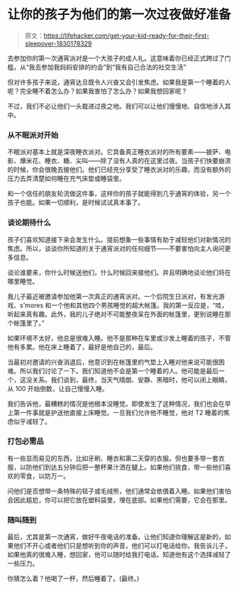 # 让你的孩子为他们的第一次过夜做好准备

> 原文：<https://lifehacker.com/get-your-kid-ready-for-their-first-sleepover-1830178329>

去参加你的第一次通宵派对是一个大孩子的成人礼。这意味着你已经正式跨过了门槛，从“我去参加我妈妈安排的约会”到“我有自己合法的社交生活”



但对许多孩子来说，通宵达旦既令人兴奋又会引发焦虑。如果我是第一个睡着的人呢？完全睡不着怎么办？如果我害怕了怎么办？如果我想回家呢？

不过，我们不必让他们一头栽进过夜之地。我们可以让他们慢慢地、自信地涉入其中。

### 从不眠派对开始

不眠派对基本上就是深夜睡衣派对。它具备真正睡衣派对的所有要素——披萨、电影、爆米花、睡衣、糖、尖叫——除了没有人真的在这里过夜。当孩子们快要崩溃的时候，你会很晚去接他们。他们已经充分享受了睡衣派对的乐趣，而没有额外的压力去弄清楚如何睡在充气床垫或睡袋里。

和一个信任的朋友轮流做这件事，这样你的孩子就能得到几乎通宵的体验，另一个孩子也能。如果一切顺利，是时候试试真本事了。

### 谈论期待什么

孩子们喜欢知道接下来会发生什么。提前想象一些事情有助于减轻他们对新情况的焦虑。所以，谈谈你所知道的关于通宵派对的任何细节——不要害怕向主人询问更多信息。

谈论谁要来，你什么时候送他们，什么时候回来接他们。并且明确地谈论他们将在哪里睡觉。

我儿子最近被邀请参加他第一次真正的通宵派对。一个后院生日派对，有发光游戏、s'mores 和一个他和其他四个男孩睡觉的超大帐篷。我的第一反应是，“哇，听起来真有趣。此外，我的儿子绝对不可能整夜呆在外面的帐篷里，更别说睡在那个帐篷里了。”

如果环境不太好，他总是很难入睡。他不是那种在车里或沙发上睡着的孩子，不管他有多累。他在床上睡着了，最好是他自己的，最后。

当最初对邀请的兴奋消退后，他意识到在帐篷里的气垫上入睡对他来说可能很困难。所以我们讨论了一下。我们知道他不会是第一个睡着的人。他可能是最后一个，这没关系。我们谈到，最终，当天气晴朗、安静、黑暗时，他可以闭上眼睛，从 100 开始倒数，让自己慢慢入睡。

我们告诉他，最糟糕的情况是他根本没睡觉。即使发生了这种情况，我们也会在早上第一件事就是护送他直接上床睡觉。一旦我们允许他不睡觉，他对 T2 睡着的焦虑似乎减轻了。

### 打包必需品

有一些显而易见的东西，比如牙刷、睡衣和第二天穿的衣服。但也要多带一套衣服，以防他们到达五分钟后把一整杯果汁洒在腿上。如果他们挑食，带一些他们喜欢的零食，以防万一。

问他们是否想带一条特殊的毯子或毛绒熊，他们通常会依偎着入睡。如果他们害怕会因此尴尬，你可以把它放在塑料袋里，埋在底部。如果他们需要，它会在那里。

### 随叫随到

最后，尤其是第一次通宵，做好午夜电话的准备。让他们知道你理解这是新的，如果他们不开心或者他们只是想听到你的声音，他们可以打电话给你。我告诉儿子，如果他真的很难入睡，想回家，他可以随时给我打电话。知道他有这个选择减轻了一些压力。

你猜怎么着？他喝了一杯，然后睡着了。(最终。)